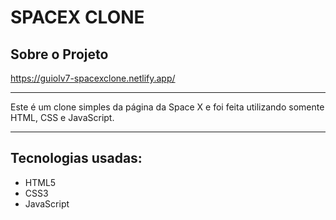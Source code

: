 <h1>SPACEX CLONE</h1>

<h2>Sobre o Projeto</h2>

<a href="https://guiolv7-spacexclone.netlify.app/">https://guiolv7-spacexclone.netlify.app/</a><hr>

Este é um clone simples da página da Space X e foi feita utilizando somente HTML, CSS e JavaScript.<hr>

<h2>Tecnologias usadas:</h2>
<ul>
  <li>HTML5</li>
  <li>CSS3</li>
  <li>JavaScript</li>
</ul>
